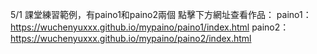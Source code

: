 5/1 課堂練習範例，有paino1和paino2兩個
點擊下方網址查看作品：
paino1：https://wuchenyuxxx.github.io/mypaino/paino1/index.html
paino2：https://wuchenyuxxx.github.io/mypaino/paino2/index.html
